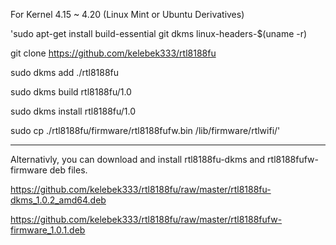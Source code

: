 For Kernel 4.15 ~ 4.20 (Linux Mint or Ubuntu Derivatives)

'sudo apt-get install build-essential git dkms linux-headers-$(uname -r)

git clone https://github.com/kelebek333/rtl8188fu

sudo dkms add ./rtl8188fu

sudo dkms build rtl8188fu/1.0

sudo dkms install rtl8188fu/1.0

sudo cp ./rtl8188fu/firmware/rtl8188fufw.bin /lib/firmware/rtlwifi/'

------

Alternativly, you can download and install rtl8188fu-dkms and rtl8188fufw-firmware deb files.

https://github.com/kelebek333/rtl8188fu/raw/master/rtl8188fu-dkms_1.0.2_amd64.deb

https://github.com/kelebek333/rtl8188fu/raw/master/rtl8188fufw-firmware_1.0.1.deb
